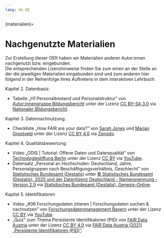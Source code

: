 ```yaml
---
lang: de-DE
---
```


(materialien)=
# Nachgenutzte Materialien

Zur Erstellung dieser OER haben wir Materialien anderer Autor:innen nachgenutzt bzw. eingebunden.  
Die entsprechenden Lizenzhinweise finden Sie zum einen an der Stelle an der die jeweiligen Materialien eingebunden sind und zum anderen hier folgend in der Reihenfolge ihres Auftretens in dem interaktiven Lehrbuch:

Kapitel 2. Datenbasis:
- Tabelle „H1 Personalbestand und Personalstruktur” von <a href="https://www.bildungsbericht.de/de/autor-innengruppe-bildungsbericht" class="external-link" target="_blank">Autor:innengruppe Bildungsbericht</a> unter der Lizenz <a href="https://creativecommons.org/licenses/by-sa/3.0/de/deed.de" class="external-link" target="_blank">CC BY-SA 3.0</a> via <a href="https://www.bildungsbericht.de/de/bildungsberichte-seit-2006/bildungsbericht-2022/bildung-in-deutschland-2022#10" class="external-link" target="_blank">Nationaler Bildungsbericht</a>.

Kapitel 3. Datennachnutzung:
- Checkliste „How FAIR are your data?” von <a href="https://orcid.org/0000-0002-5094-7126" class="external-link" target="_blank">Sarah Jones</a> und <a href="https://orcid.org/0000-0002-2789-322X" class="external-link" target="_blank">Marjan Grootveld</a> unter der Lizenz <a href="https://creativecommons.org/licenses/by/4.0/legalcode" class="external-link" target="_blank">CC BY 4.0</a> via <a href="https://doi.org/10.5281/zenodo.5111307" class="external-link" target="_blank">Zenodo</a>.

Kapitel 4. Qualitätsbewertung:
- Video „ODIS | Tutorial: Offene Daten und Datenqualität” von <a href="https://www.youtube.com/@technologiestiftungberlin" class="external-link" target="_blank">Technologiestiftung Berlin</a> unter der Lizenz <a href="https://support.google.com/youtube/answer/2797468" class="external-link" target="_blank">CC BY</a> via <a href="https://www.youtube.com/watch?v=Nb_cLObVKho" class="external-link" target="_blank">YouTube</a>.
- Datensatz „Personal an Hochschulen: Deutschland, Jahre, Personalgruppen nach Beschäftigungsverhältnis, Geschlecht” von <a href="https://www-genesis.destatis.de/datenbank/online/statistic/21341/table/21341-0001/search/s/cGVyc29uYWwlMjBob2Noc2NodWxl#modal=imprint" class="external-link" target="_blank">Statistisches Bundesamt (Destatis)</a> unter <a href="https://www.destatis.de/DE/Service/Impressum/copyright-genesis-online.html" class="external-link" target="_blank">© Statistisches Bundesamt (Destatis), 2025 und der Datenlizenz Deutschland - Namensnennung - Version 2.0</a> via <a href="https://www-genesis.destatis.de/datenbank/online/statistic/21341/table/21341-0001/search/s/cGVyc29uYWwlMjBob2Noc2NodWxl" class="external-link" target="_blank">Statistisches Bundesamt (Destatis), Genesis-Online</a>.

Kapitel 5. Identifikatoren
- Video „#06 Forschungsdaten zitieren | Forschungsdaten suchen & nachnutzen” von <a href="https://www.youtube.com/@forschungsdatenmanagementb4205" class="external-link" target="_blank">Forschungsdatenmanagement Bayern</a> unter der Lizenz <a href="https://support.google.com/youtube/answer/2797468" class="external-link" target="_blank">CC BY</a> via <a href="https://www.youtube.com/watch?v=WBiZydSV-m0" class="external-link" target="_blank">YouTube</a>.
- „Quiz” zum Thema Persistente Identifikatoren (PID) von <a href="https://fair-office.at/" class="external-link" target="_blank">FAIR Data Austria</a> unter der Lizenz <a href="https://creativecommons.org/licenses/by/4.0/deed.de" class="external-link" target="_blank">CC BY 4.0</a> via <a href="https://fair-office.at/pid/" class="external-link" target="_blank">FAIR Data Austria (2021) „Persistente Identifikatoren (PID)“</a>.